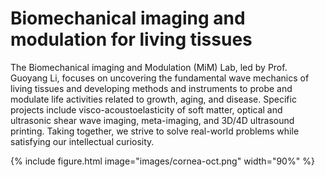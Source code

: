 ---
---
# Biomechanical imaging and modulation for living tissues
The Biomechanical imaging and Modulation (MiM) Lab, led by Prof. Guoyang Li, focuses on uncovering the fundamental wave mechanics of living tissues and developing methods and instruments to probe and modulate life activities related to growth, aging, and disease. Specific projects include visco-acoustoelasticity of soft matter, optical and ultrasonic shear wave imaging, meta-imaging, and 3D/4D ultrasound printing. Taking together, we strive to solve real-world problems while satisfying our intellectual curiosity.

{%
  include figure.html
  image="images/cornea-oct.png"
  width="90%"
%}

